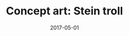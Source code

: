 ---
title: "Concept art: Stein troll"
date: 2017-05-01
categories:
    - svart hvit
tags:
    - fantasi
---